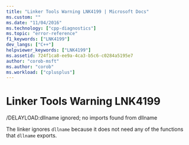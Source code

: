 ```yaml
---
title: "Linker Tools Warning LNK4199 | Microsoft Docs"
ms.custom: ""
ms.date: "11/04/2016"
ms.technology: ["cpp-diagnostics"]
ms.topic: "error-reference"
f1_keywords: ["LNK4199"]
dev_langs: ["C++"]
helpviewer_keywords: ["LNK4199"]
ms.assetid: 724f1ca8-ee9a-4ca3-b5c6-c0284a5195e7
author: "corob-msft"
ms.author: "corob"
ms.workload: ["cplusplus"]
---
```

# Linker Tools Warning LNK4199
/DELAYLOAD:dllname ignored; no imports found from dllname  
  
 The linker ignores `dllname` because it does not need any of the functions that `dllname` exports.